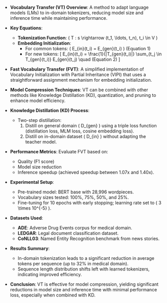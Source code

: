 - **Vocabulary Transfer (VT) Overview**: A method to adapt language models (LMs) to in-domain tokenizers, reducing model size and inference time while maintaining performance.
  
- **Key Equations**:
  - **Tokenization Function**: \( T : s \rightarrow (t_1, \ldots, t_n), t_i \in V \)
  - **Embedding Initialization**:
    - For common tokens: \( E_{in}(t_i) = E_{gen}(t_i) \) (Equation 1)
    - For new tokens: 
      \[
      E_{in}(t_i) = \frac{1}{|T_{gen}(t_i)|} \sum_{t_j \in T_{gen}(t_i)} E_{gen}(t_j) \quad (Equation 2)
      \]

- **Fast Vocabulary Transfer (FVT)**: A simplified implementation of Vocabulary Initialization with Partial Inheritance (VIPI) that uses a straightforward assignment mechanism for embedding initialization.

- **Model Compression Techniques**: VT can be combined with other methods like Knowledge Distillation (KD), quantization, and pruning to enhance model efficiency.

- **Knowledge Distillation (KD) Process**:
  - Two-step distillation: 
    1. Distill on general domain \( D_{gen} \) using a triple loss function (distillation loss, MLM loss, cosine embedding loss).
    2. Distill on in-domain dataset \( D_{in} \) without adapting the teacher model.

- **Performance Metrics**: Evaluate FVT based on:
  - Quality (F1 score)
  - Model size reduction
  - Inference speedup (achieved speedup between 1.07x and 1.40x).

- **Experimental Setup**:
  - Pre-trained model: BERT base with 28,996 wordpieces.
  - Vocabulary sizes tested: 100%, 75%, 50%, and 25%.
  - Fine-tuning for 10 epochs with early stopping; learning rate set to \( 3 \times 10^{-5} \).

- **Datasets Used**:
  - **ADE**: Adverse Drug Events corpus for medical domain.
  - **LEDGAR**: Legal document classification dataset.
  - **CoNLL03**: Named Entity Recognition benchmark from news stories.

- **Results Summary**:
  - In-domain tokenization leads to a significant reduction in average tokens per sequence (up to 32% in medical domain).
  - Sequence length distribution shifts left with learned tokenizers, indicating improved efficiency.

- **Conclusion**: VT is effective for model compression, yielding significant reductions in model size and inference time with minimal performance loss, especially when combined with KD.